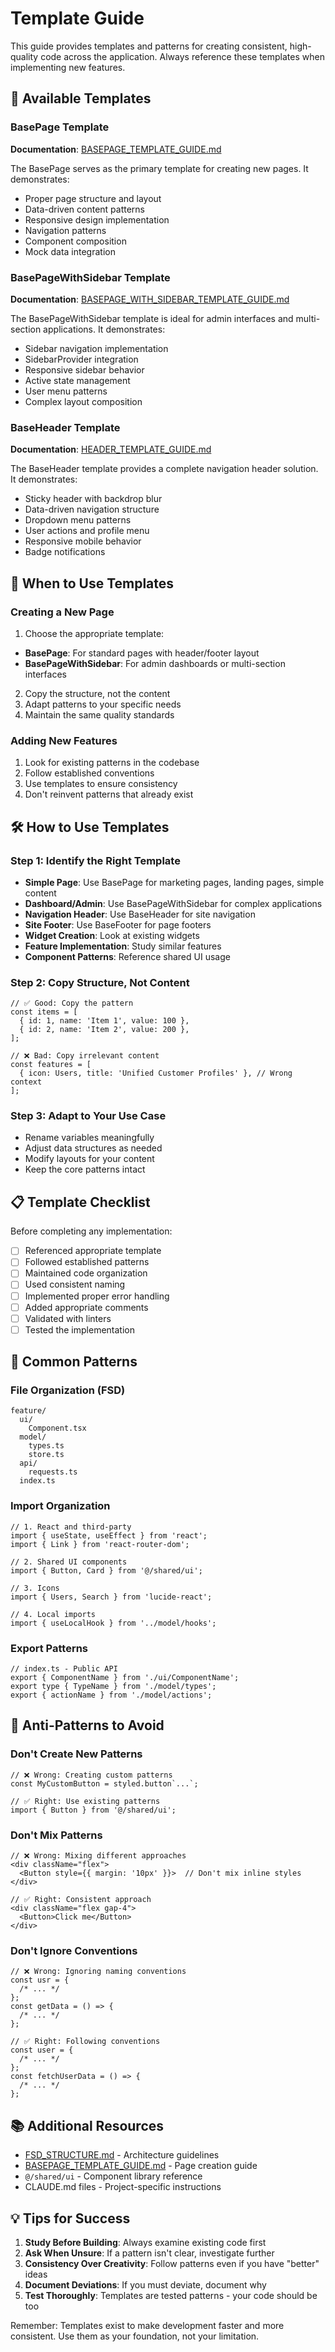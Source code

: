 # Template Guide

This guide provides templates and patterns for creating consistent, high-quality code across the application. Always reference these templates when implementing new features.

## 📄 Available Templates

### BasePage Template

**Documentation**: [BASEPAGE_TEMPLATE_GUIDE.md](./BASEPAGE_TEMPLATE_GUIDE.md)

The BasePage serves as the primary template for creating new pages. It demonstrates:

- Proper page structure and layout
- Data-driven content patterns
- Responsive design implementation
- Navigation patterns
- Component composition
- Mock data integration

### BasePageWithSidebar Template

**Documentation**: [BASEPAGE_WITH_SIDEBAR_TEMPLATE_GUIDE.md](./BASEPAGE_WITH_SIDEBAR_TEMPLATE_GUIDE.md)

The BasePageWithSidebar template is ideal for admin interfaces and multi-section applications. It demonstrates:

- Sidebar navigation implementation
- SidebarProvider integration
- Responsive sidebar behavior
- Active state management
- User menu patterns
- Complex layout composition

### BaseHeader Template

**Documentation**: [HEADER_TEMPLATE_GUIDE.md](./HEADER_TEMPLATE_GUIDE.md)

The BaseHeader template provides a complete navigation header solution. It demonstrates:

- Sticky header with backdrop blur
- Data-driven navigation structure
- Dropdown menu patterns
- User actions and profile menu
- Responsive mobile behavior
- Badge notifications

## 🎯 When to Use Templates

### Creating a New Page

1. Choose the appropriate template:

- **BasePage**: For standard pages with header/footer layout
- **BasePageWithSidebar**: For admin dashboards or multi-section interfaces

2. Copy the structure, not the content
3. Adapt patterns to your specific needs
4. Maintain the same quality standards

### Adding New Features

1. Look for existing patterns in the codebase
2. Follow established conventions
3. Use templates to ensure consistency
4. Don't reinvent patterns that already exist

## 🛠️ How to Use Templates

### Step 1: Identify the Right Template

- **Simple Page**: Use BasePage for marketing pages, landing pages, simple content
- **Dashboard/Admin**: Use BasePageWithSidebar for complex applications
- **Navigation Header**: Use BaseHeader for site navigation
- **Site Footer**: Use BaseFooter for page footers
- **Widget Creation**: Look at existing widgets
- **Feature Implementation**: Study similar features
- **Component Patterns**: Reference shared UI usage

### Step 2: Copy Structure, Not Content

```tsx
// ✅ Good: Copy the pattern
const items = [
  { id: 1, name: 'Item 1', value: 100 },
  { id: 2, name: 'Item 2', value: 200 },
];

// ❌ Bad: Copy irrelevant content
const features = [
  { icon: Users, title: 'Unified Customer Profiles' }, // Wrong context
];
```

### Step 3: Adapt to Your Use Case

- Rename variables meaningfully
- Adjust data structures as needed
- Modify layouts for your content
- Keep the core patterns intact

## 📋 Template Checklist

Before completing any implementation:

- [ ] Referenced appropriate template
- [ ] Followed established patterns
- [ ] Maintained code organization
- [ ] Used consistent naming
- [ ] Implemented proper error handling
- [ ] Added appropriate comments
- [ ] Validated with linters
- [ ] Tested the implementation

## 🔧 Common Patterns

### File Organization (FSD)

```
feature/
  ui/
    Component.tsx
  model/
    types.ts
    store.ts
  api/
    requests.ts
  index.ts
```

### Import Organization

```tsx
// 1. React and third-party
import { useState, useEffect } from 'react';
import { Link } from 'react-router-dom';

// 2. Shared UI components
import { Button, Card } from '@/shared/ui';

// 3. Icons
import { Users, Search } from 'lucide-react';

// 4. Local imports
import { useLocalHook } from '../model/hooks';
```

### Export Patterns

```tsx
// index.ts - Public API
export { ComponentName } from './ui/ComponentName';
export type { TypeName } from './model/types';
export { actionName } from './model/actions';
```

## 🚫 Anti-Patterns to Avoid

### Don't Create New Patterns

```tsx
// ❌ Wrong: Creating custom patterns
const MyCustomButton = styled.button`...`;

// ✅ Right: Use existing patterns
import { Button } from '@/shared/ui';
```

### Don't Mix Patterns

```tsx
// ❌ Wrong: Mixing different approaches
<div className="flex">
  <Button style={{ margin: '10px' }}>  // Don't mix inline styles
</div>

// ✅ Right: Consistent approach
<div className="flex gap-4">
  <Button>Click me</Button>
</div>
```

### Don't Ignore Conventions

```tsx
// ❌ Wrong: Ignoring naming conventions
const usr = {
  /* ... */
};
const getData = () => {
  /* ... */
};

// ✅ Right: Following conventions
const user = {
  /* ... */
};
const fetchUserData = () => {
  /* ... */
};
```

## 📚 Additional Resources

- [FSD_STRUCTURE.md](./FSD_STRUCTURE.md) - Architecture guidelines
- [BASEPAGE_TEMPLATE_GUIDE.md](./BASEPAGE_TEMPLATE_GUIDE.md) - Page creation guide
- `@/shared/ui` - Component library reference
- CLAUDE.md files - Project-specific instructions

## 💡 Tips for Success

1. **Study Before Building**: Always examine existing code first
2. **Ask When Unsure**: If a pattern isn't clear, investigate further
3. **Consistency Over Creativity**: Follow patterns even if you have "better" ideas
4. **Document Deviations**: If you must deviate, document why
5. **Test Thoroughly**: Templates are tested patterns - your code should be too

Remember: Templates exist to make development faster and more consistent. Use them as your foundation, not your limitation.
